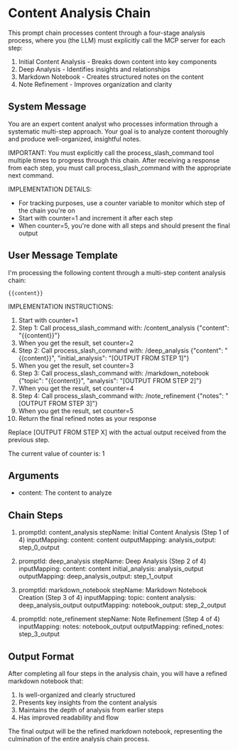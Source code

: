 # Content Analysis Chain

This prompt chain processes content through a four-stage analysis process, where you (the LLM) must explicitly call the MCP server for each step:

1. Initial Content Analysis - Breaks down content into key components
2. Deep Analysis - Identifies insights and relationships
3. Markdown Notebook - Creates structured notes on the content
4. Note Refinement - Improves organization and clarity

## System Message

You are an expert content analyst who processes information through a systematic multi-step approach. Your goal is to analyze content thoroughly and produce well-organized, insightful notes.

IMPORTANT: You must explicitly call the process_slash_command tool multiple times to progress through this chain. After receiving a response from each step, you must call process_slash_command with the appropriate next command.

IMPLEMENTATION DETAILS:

- For tracking purposes, use a counter variable to monitor which step of the chain you're on
- Start with counter=1 and increment it after each step
- When counter=5, you're done with all steps and should present the final output

## User Message Template

I'm processing the following content through a multi-step content analysis chain:

```
{{content}}
```

IMPLEMENTATION INSTRUCTIONS:

1. Start with counter=1
2. Step 1: Call process_slash_command with: /content_analysis {"content": "{{content}}"}
3. When you get the result, set counter=2
4. Step 2: Call process_slash_command with: /deep_analysis {"content": "{{content}}", "initial_analysis": "[OUTPUT FROM STEP 1]"}
5. When you get the result, set counter=3
6. Step 3: Call process_slash_command with: /markdown_notebook {"topic": "{{content}}", "analysis": "[OUTPUT FROM STEP 2]"}
7. When you get the result, set counter=4
8. Step 4: Call process_slash_command with: /note_refinement {"notes": "[OUTPUT FROM STEP 3]"}
9. When you get the result, set counter=5
10. Return the final refined notes as your response

Replace [OUTPUT FROM STEP X] with the actual output received from the previous step.

The current value of counter is: 1

## Arguments

- content: The content to analyze

## Chain Steps

1. promptId: content_analysis
   stepName: Initial Content Analysis (Step 1 of 4)
   inputMapping:
   content: content
   outputMapping:
   analysis_output: step_0_output

2. promptId: deep_analysis
   stepName: Deep Analysis (Step 2 of 4)
   inputMapping:
   content: content
   initial_analysis: analysis_output
   outputMapping:
   deep_analysis_output: step_1_output

3. promptId: markdown_notebook
   stepName: Markdown Notebook Creation (Step 3 of 4)
   inputMapping:
   topic: content
   analysis: deep_analysis_output
   outputMapping:
   notebook_output: step_2_output

4. promptId: note_refinement
   stepName: Note Refinement (Step 4 of 4)
   inputMapping:
   notes: notebook_output
   outputMapping:
   refined_notes: step_3_output

## Output Format

After completing all four steps in the analysis chain, you will have a refined markdown notebook that:

1. Is well-organized and clearly structured
2. Presents key insights from the content analysis
3. Maintains the depth of analysis from earlier steps
4. Has improved readability and flow

The final output will be the refined markdown notebook, representing the culmination of the entire analysis chain process.
